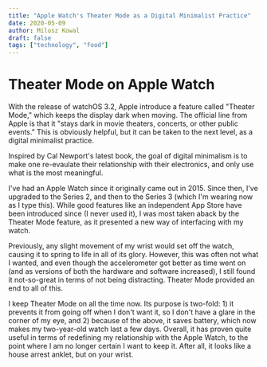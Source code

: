 ```yaml
---
title: "Apple Watch's Theater Mode as a Digital Minimalist Practice"
date: 2020-05-09
author: Milosz Kowal
draft: false
tags: ["technology", "food"]
---
```


# Theater Mode on Apple Watch

With the release of watchOS 3.2, Apple introduce a feature called "Theater Mode," which keeps the display dark when moving. The official line from Apple is that it "stays dark in movie theaters, concerts, or other public events." This is obviously helpful, but it can be taken to the next level, as a digital minimalist practice.

Inspired by Cal Newport's latest book, the goal of digital minimalism is to make one re-evaulate their relationship with their electronics, and only use what is the most meaningful.

I've had an Apple Watch since it originally came out in 2015. Since then, I've upgraded to the Series 2, and then to the Series 3 (which I'm wearing now as I type this). While good features like an independent App Store have been introduced since (I never used it), I was most taken aback by the Theater Mode feature, as it presented a new way of interfacing with my watch.

Previously, any slight movement of my wrist would set off the watch, causing it to spring to life in all of its glory. However, this was often not what I wanted, and even though the accelerometer got better as time went on (and as versions of both the hardware and software increased), I still found it not-so-great in terms of not being distracting. Theater Mode provided an end to all of this.

I keep Theater Mode on all the time now. Its purpose is two-fold: 1) it prevents it from going off when I don't want it, so I don't have a glare in the corner of my eye, and 2) because of the above, it saves battery, which now makes my two-year-old watch last a few days. Overall, it has proven quite useful in terms of redefining my relationship with the Apple Watch, to the point where I am no longer certain I want to keep it. After all, it looks like a house arrest anklet, but on your wrist.

